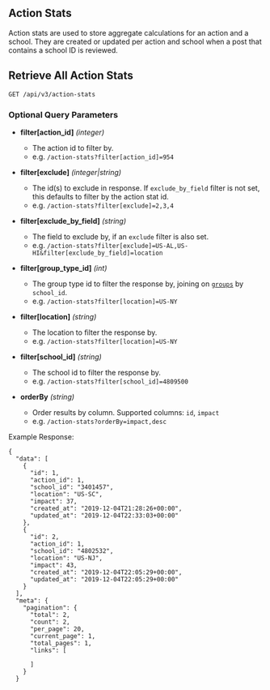 ## Action Stats

Action stats are used to store aggregate calculations for an action and a school. They are created or updated per action and school when a post that contains a school ID is reviewed.

## Retrieve All Action Stats

```
GET /api/v3/action-stats
```

### Optional Query Parameters

- **filter[action_id]** _(integer)_

  - The action id to filter by.
  - e.g. `/action-stats?filter[action_id]=954`

- **filter[exclude]** _(integer|string)_

  - The id(s) to exclude in response. If `exclude_by_field` filter is not set, this defaults to filter by the action stat id.
  - e.g. `/action-stats?filter[exclude]=2,3,4`

- **filter[exclude_by_field]** _(string)_

  - The field to exclude by, if an `exclude` filter is also set.
  - e.g. `/action-stats?filter[exclude]=US-AL,US-HI&filter[exclude_by_field]=location`

- **filter[group_type_id]** _(int)_

  - The group type id to filter the response by, joining on [`groups`](../groups.md) by `school_id`.
  - e.g. `/action-stats?filter[location]=US-NY`

- **filter[location]** _(string)_

  - The location to filter the response by.
  - e.g. `/action-stats?filter[location]=US-NY`

- **filter[school_id]** _(string)_

  - The school id to filter the response by.
  - e.g. `/action-stats?filter[school_id]=4809500`

- **orderBy** _(string)_
  - Order results by column. Supported columns: `id`, `impact`
  - e.g. `/action-stats?orderBy=impact,desc`

Example Response:

```
{
  "data": [
    {
      "id": 1,
      "action_id": 1,
      "school_id": "3401457",
      "location": "US-SC",
      "impact": 37,
      "created_at": "2019-12-04T21:28:26+00:00",
      "updated_at": "2019-12-04T22:33:03+00:00"
    },
    {
      "id": 2,
      "action_id": 1,
      "school_id": "4802532",
      "location": "US-NJ",
      "impact": 43,
      "created_at": "2019-12-04T22:05:29+00:00",
      "updated_at": "2019-12-04T22:05:29+00:00"
    }
  ],
  "meta": {
    "pagination": {
      "total": 2,
      "count": 2,
      "per_page": 20,
      "current_page": 1,
      "total_pages": 1,
      "links": [

      ]
    }
  }
```

